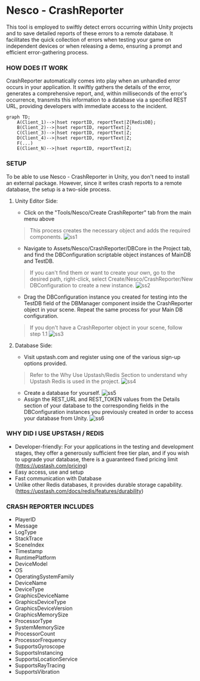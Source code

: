 # Nesco - CrashReporter

This tool is employed to swiftly detect errors occurring within Unity projects and to save detailed reports of these
errors to a remote database. It facilitates the quick collection of errors when testing your game on
independent devices or when releasing a demo, ensuring a prompt and efficient error-gathering
process.

### HOW DOES IT WORK
CrashReporter automatically comes into play when an unhandled error occurs in your
application. It swiftly gathers the details of the error, generates a comprehensive report, and, within
milliseconds of the error's occurrence, transmits this information to a database via a specified REST
URL, providing developers with immediate access to the incident.
```mermaid
graph TD;
    A(Client_1)-->|hset reportID, reportText|Z{RedisDB};
    B(Client_2)-->|hset reportID, reportText|Z;
    C(Client_3)-->|hset reportID, reportText|Z;
    D(Client_4)-->|hset reportID, reportText|Z;
    F(...)
    E(Client_N)-->|hset reportID, reportText|Z;
```
### SETUP
To be able to use Nesco - CrashReporter in Unity, you don't need to install an external package.
However, since it writes crash reports to a remote database, the setup is a two-side process.
1. Unity Editor Side:
    * Click on the "Tools/Nesco/Create CrashReporter" tab from the main menu above
      
    > This process creates the necessary object and adds the required components.
![ss1](https://github.com/nskrkmz/CrashReporter/assets/44478481/c4b7246b-2785-4990-abf0-6d9355e3afdc)
    * Navigate to Assets/Nesco/CrashReporter/DBCore in the Project tab, and find the DBConfiguration scriptable object instances of MainDB and TestDB.
    
    > If you can't find them or want to create your own, go to the desired path, right-click, select Create/Nesco/CrashReporter/New DBConfiguration to create a new instance.
![ss2](https://github.com/nskrkmz/CrashReporter/assets/44478481/160ad7eb-686f-445f-9c33-b7c3ff5847c3)
    * Drag the DBConfiguration instance you created for testing into the TestDB field of the DBManager component inside the CrashReporter object in your scene. Repeat the same process for your Main DB configuration.
    
    > If you don't have a CrashReporter object in your scene, follow step 1.1
![ss3](https://github.com/nskrkmz/CrashReporter/assets/44478481/6e06c898-1bc8-48a0-861d-e18ff12c9900)
2. Database Side:
    * Visit upstash.com and register using one of the various sign-up options provided.
    
    > Refer to the Why Use Upstash/Redis Section to understand why Upstash Redis is used in the project.
![ss4](https://github.com/nskrkmz/CrashReporter/assets/44478481/3e2b97de-b7da-48e0-8885-e34cda6f0b1a)
    * Create a database for yourself.
![ss5](https://github.com/nskrkmz/CrashReporter/assets/44478481/dc8de8b7-fc99-4c31-b37b-1e83c68d095b)
    * Assign the REST_URL and REST_TOKEN values from the Details section of your database to the corresponding fields in the DBConfiguration instances you previously created in order to access your database from Unity. 
![ss6](https://github.com/nskrkmz/CrashReporter/assets/44478481/cd156d02-63a8-4362-9803-309f95c80b31)

### WHY DID I USE UPSTASH / REDIS

* Developer-friendly: For your applications in the testing and development stages, they offer a generously sufficient free tier plan, and if you wish to upgrade your database, there is a guaranteed fixed pricing limit (https://upstash.com/pricing)
* Easy access, use and setup
* Fast communication with Database
* Unlike other Redis databases, it provides durable storage capability. (https://upstash.com/docs/redis/features/durability)
    
### CRASH REPORTER INCLUDES

* PlayerID
* Message
* LogType
* StackTrace
* SceneIndex
* Timestamp
* RuntimePlatform
* DeviceModel
* OS
* OperatingSystemFamily
* DeviceName
* DeviceType
* GraphicsDeviceName
* GraphicsDeviceType
* GraphicsDeviceVersion
* GraphicsMemorySize
* ProcessorType
* SystemMemorySize
* ProcessorCount
* ProcessorFrequency
* SupportsGyroscope
* SupportsInstancing
* SupportsLocationService
* SupportsRayTracing
* SupportsVibration
